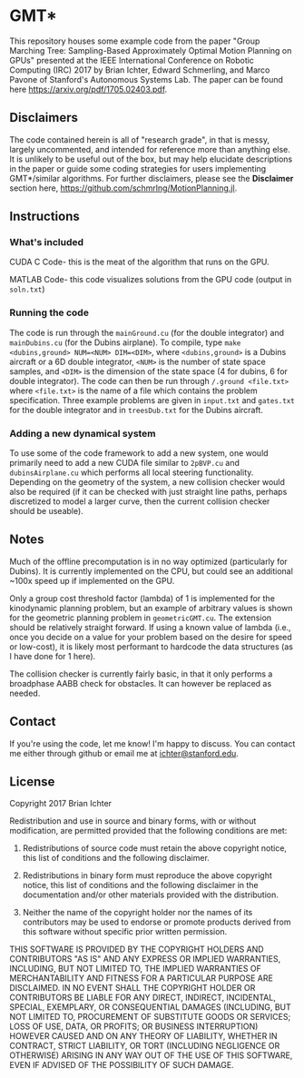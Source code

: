 # GMT\*
This repository houses some example code from the paper "Group Marching Tree: Sampling-Based Approximately Optimal Motion Planning on GPUs" presented at the IEEE International Conference on Robotic Computing (IRC) 2017 by Brian Ichter, Edward Schmerling, and Marco Pavone of Stanford's Autonomous Systems Lab. The paper can be found here <https://arxiv.org/pdf/1705.02403.pdf>.

## Disclaimers
The code contained herein is all of "research grade", in that is messy, largely uncommented, and intended for reference more than anything else. It is unlikely to be useful out of the box, but may help elucidate descriptions in the paper or guide some coding strategies for users implementing GMT\*/similar algorithms. For further disclaimers, please see the __Disclaimer__ section here, <https://github.com/schmrlng/MotionPlanning.jl>.

## Instructions
### What's included
CUDA C Code- this is the meat of the algorithm that runs on the GPU.

MATLAB Code- this code visualizes solutions from the GPU code (output in `soln.txt`)

### Running the code
The code is run through the `mainGround.cu` (for the double integrator) and `mainDubins.cu` (for the Dubins airplane). To compile, type `make <dubins,ground> NUM=<NUM> DIM=<DIM>`, where `<dubins,ground>` is a Dubins aircraft or a 6D double integrator, `<NUM>` is the number of state space samples, and `<DIM>` is the dimension of the state space (4 for dubins, 6 for double integrator). The code can then be run through `/.ground <file.txt>` where `<file.txt>` is the name of a file which contains the problem specification. Three example problems are given in `input.txt` and `gates.txt` for the double integrator and in `treesDub.txt` for the Dubins aircraft.

### Adding a new dynamical system
To use some of the code framework to add a new system, one would primarily need to add a new CUDA file similar to `2pBVP.cu` and `dubinsAirplane.cu` which performs all local steering functionality. Depending on the geometry of the system, a new collision checker would also be required (if it can be checked with just straight line paths, perhaps discretized to model a larger curve, then the current collision checker should be useable).

## Notes
Much of the offline precomputation is in no way optimized (particularly for Dubins). It is currently implemented on the CPU, but could see an additional ~100x speed up if implemented on the GPU. 

Only a group cost threshold factor (lambda) of 1 is implemented for the kinodynamic planning problem, but an example of arbitrary values is shown for the geometric planning problem in `geometricGMT.cu`. The extension should be relatively straight forward. If using a known value of lambda (i.e., once you decide on a value for your problem based on the desire for speed or low-cost), it is likely most performant to hardcode the data structures (as I have done for 1 here). 

The collision checker is currently fairly basic, in that it only performs a broadphase AABB check for obstacles. It can however be replaced as needed.

## Contact
If you're using the code, let me know! I'm happy to discuss. You can contact me either through github or email me at <ichter@stanford.edu>.

## License
Copyright 2017 Brian Ichter

Redistribution and use in source and binary forms, with or without modification, are permitted provided that the following conditions are met:

1. Redistributions of source code must retain the above copyright notice, this list of conditions and the following disclaimer.

2. Redistributions in binary form must reproduce the above copyright notice, this list of conditions and the following disclaimer in the documentation and/or other materials provided with the distribution.

3. Neither the name of the copyright holder nor the names of its contributors may be used to endorse or promote products derived from this software without specific prior written permission.

THIS SOFTWARE IS PROVIDED BY THE COPYRIGHT HOLDERS AND CONTRIBUTORS "AS IS" AND ANY EXPRESS OR IMPLIED WARRANTIES, INCLUDING, BUT NOT LIMITED TO, THE IMPLIED WARRANTIES OF MERCHANTABILITY AND FITNESS FOR A PARTICULAR PURPOSE ARE DISCLAIMED. IN NO EVENT SHALL THE COPYRIGHT HOLDER OR CONTRIBUTORS BE LIABLE FOR ANY DIRECT, INDIRECT, INCIDENTAL, SPECIAL, EXEMPLARY, OR CONSEQUENTIAL DAMAGES (INCLUDING, BUT NOT LIMITED TO, PROCUREMENT OF SUBSTITUTE GOODS OR SERVICES; LOSS OF USE, DATA, OR PROFITS; OR BUSINESS INTERRUPTION) HOWEVER CAUSED AND ON ANY THEORY OF LIABILITY, WHETHER IN CONTRACT, STRICT LIABILITY, OR TORT (INCLUDING NEGLIGENCE OR OTHERWISE) ARISING IN ANY WAY OUT OF THE USE OF THIS SOFTWARE, EVEN IF ADVISED OF THE POSSIBILITY OF SUCH DAMAGE.
